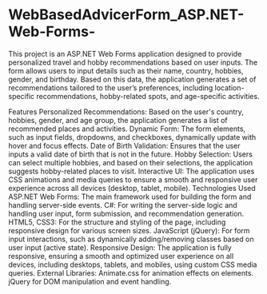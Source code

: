 # WebBasedAdvicerForm_ASP.NET-Web-Forms-
This project is an ASP.NET Web Forms application designed to provide personalized travel and hobby recommendations based on user inputs. The form allows users to input details such as their name, country, hobbies, gender, and birthday. Based on this data, the application generates a set of recommendations tailored to the user’s preferences, including location-specific recommendations, hobby-related spots, and age-specific activities.

Features
Personalized Recommendations: Based on the user's country, hobbies, gender, and age group, the application generates a list of recommended places and activities.
Dynamic Form: The form elements, such as input fields, dropdowns, and checkboxes, dynamically update with hover and focus effects.
Date of Birth Validation: Ensures that the user inputs a valid date of birth that is not in the future.
Hobby Selection: Users can select multiple hobbies, and based on their selections, the application suggests hobby-related places to visit.
Interactive UI: The application uses CSS animations and media queries to ensure a smooth and responsive user experience across all devices (desktop, tablet, mobile).
Technologies Used
ASP.NET Web Forms: The main framework used for building the form and handling server-side events.
C#: For writing the server-side logic and handling user input, form submission, and recommendation generation.
HTML5, CSS3: For the structure and styling of the page, including responsive design for various screen sizes.
JavaScript (jQuery): For form input interactions, such as dynamically adding/removing classes based on user input (active state).
Responsive Design: The application is fully responsive, ensuring a smooth and optimized user experience on all devices, including desktops, tablets, and mobiles, using custom CSS media queries.
External Libraries:
Animate.css for animation effects on elements.
jQuery for DOM manipulation and event handling.
